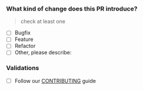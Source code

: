 ### What kind of change does this PR introduce?

> check at least one

- [ ] Bugfix
- [ ] Feature
- [ ] Refactor
- [ ] Other, please describe:

### Validations

- [ ] Follow our [CONTRIBUTING](https://github.com/massCodeIO/massCode/blob/master/CONTRIBUTING.md) guide
